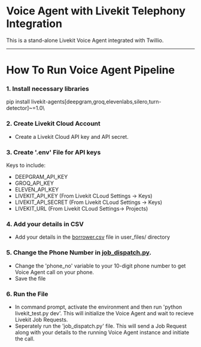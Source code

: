 # Voice Agent with Livekit Telephony Integration 

This is a stand-alone Livekit Voice Agent integrated with Twillio.

---

# How To Run Voice Agent Pipeline

### 1. Install necessary libraries  
pip install livekit-agents[deepgram,groq,elevenlabs,silero,turn-detector]~=1.0\

### 2. Create Livekit Cloud Account
* Create a Livekit Cloud API key and API secret.

### 3. Create '.env' File for API keys
Keys to include:
* DEEPGRAM_API_KEY
* GROQ_API_KEY
* ELEVEN_API_KEY
* LIVEKIT_API_KEY (From Livekit CLoud Settings -> Keys)
* LIVEKIT_API_SECRET (From Livekit CLoud Settings -> Keys) 
* LIVEKIT_URL (From Livekit CLoud Settings-> Projects)          

### 4. Add your details in CSV
* Add your details in the [borrower.csv](https://github.com/ShrAI-yes/Loan-Collection-Agent/blob/Livekit/borrower.csv) file in user_files/ directory

### 5. Change the Phone Number in [job_dispatch.py](https://github.com/ShrAI-yes/Loan-Collection-Agent/blob/Livekit/job_dispatch.py). 
* Change the 'phone_no' variable to your 10-digit phone number to get Voice Agent call on your phone.   
* Save the file

### 6. Run the File
* In command prompt, activate the environment and then run 'python livekit_test.py dev'. This will initialize the Voice Agent and wait to recieve Livekit Job Requests.
* Seperately run the 'job_dispatch.py' file. This will send a Job Request along with your details to the running Voice Agent instance and initiate the call.


